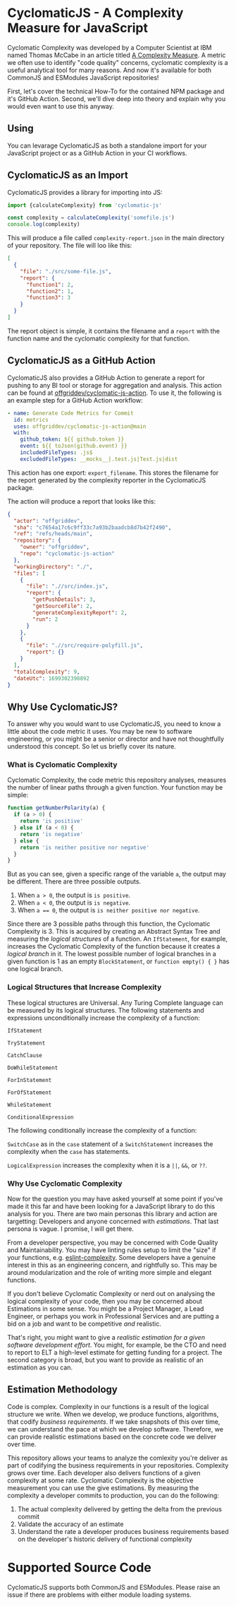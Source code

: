 # CyclomaticJS - A Complexity Measure for JavaScript

Cyclomatic Complexity was developed by a Computer Scientist at IBM named Thomas McCabe in an article titled [A Complexity Measure](https://ieeexplore.ieee.org/document/1702388). A metric we often use to identify "code quality" concerns, cyclomatic complexity is a useful analytical tool for many reasons. And now it's available for both CommonJS and ESModules JavaScript repositories!

First, let's cover the technical How-To for the contained NPM package and it's GitHub Action. Second, we'll dive deep into theory and explain why you would even want to use this anyway.

## Using

You can levarage CyclomaticJS as both a standalone import for your JavaScript project or as a GitHub Action in your CI workflows.

## CyclomaticJS as an Import

CyclomaticJS provides a library for importing into JS:

```javascript
import {calculateComplexity} from 'cyclomatic-js'

const complexity = calculateComplexity('somefile.js')
console.log(complexity)
```

This will produce a file called `complexity-report.json` in the main directory of your repository. The file will loo like this:

```json
[
  {
    "file": "./src/some-file.js",
    "report": {
      "function1": 2,
      "function2": 1,
      "function3": 3
    }
  }
]
```

The report object is simple, it contains the filename and a `report` with the function name and the cyclomatic complexity for that function.

## CyclomaticJS as a GitHub Action

CyclomaticJS also provides a GitHub Action to generate a report for pushing to any BI tool or storage for aggregation and analysis. This action can be found at [offgriddev/cyclomatic-js-action](https://github.com/offgriddev/cyclomatic-js-action). To use it, the following is an example step for a GitHub Action workflow:

```yml
- name: Generate Code Metrics for Commit
  id: metrics
  uses: offgriddev/cyclomatic-js-action@main
  with:
    github_token: ${{ github.token }}
    event: ${{ toJson(github.event) }}
    includedFileTypes: .js$
    excludedFileTypes: __mocks__|.test.js|Test.js|dist
```

This action has one export: `export_filename`. This stores the filename for the report generated by the complexity reporter in the CyclomaticJS package.

The action will produce a report that looks like this:

```json
{
  "actor": "offgriddev",
  "sha": "c7654a17c6c9ff33c7a93b2baadcb8d7b42f2490",
  "ref": "refs/heads/main",
  "repository": {
    "owner": "offgriddev",
    "repo": "cyclomatic-js-action"
  },
  "workingDirectory": "./",
  "files": [
    {
      "file": ".//src/index.js",
      "report": {
        "getPushDetails": 3,
        "getSourceFile": 2,
        "generateComplexityReport": 2,
        "run": 2
      }
    },
    {
      "file": ".//src/require-polyfill.js",
      "report": {}
    }
  ],
  "totalComplexity": 9,
  "dateUtc": 1699302398892
}
```
## Why Use CyclomaticJS?

To answer why you would want to use CyclomaticJS, you need to know a little about the code metric it uses. You may be new to software engineering, or you might be a senior or director and have not thoughtfully understood this concept. So let us briefly cover its nature.

### What is Cyclomatic Complexity

Cyclomatic Complexity, the code metric this repository analyses, measures the number of linear paths through a given function. Your function may be simple:

```javascript
function getNumberPolarity(a) {
  if (a > 0) {
    return 'is positive'
  } else if (a < 0) {
    return 'is negative'
  } else {
    return 'is neither positive nor negative'
  }
}
```

But as you can see, given a specific range of the variable `a`, the output may be different. There are three possible outputs.

1. When `a > 0`, the output is `is positive`.
2. When `a < 0`, the output is `is negative`.
3. When `a == 0`, the output is `is neither positive nor negative`.

Since there are 3 possible paths through this function, the Cyclomatic Complexity is 3. This is acquired by creating an Abstract Syntax Tree and measuring the _logical structures_ of a function. An `IfStatement`, for example, increases the Cyclomatic Complexity of the function because it creates a _logical branch_ in it. The lowest possible number of logical branches in a given function is 1 as an empty `BlockStatement`, or `function empty() { }` has one logical branch.

### Logical Structures that Increase Complexity

These logical structures are Universal. Any Turing Complete language can be measured by its logical structures. The following statements and expressions unconditionally increase the complexity of a function:

`IfStatement`

`TryStatement`

`CatchClause`

`DoWhileStatement`

`ForInStatement`

`ForOfStatement`

`WhileStatement`

`ConditionalExpression`

The following conditionally increase the complexity of a function:

`SwitchCase` as in the `case` statement of a `SwitchStatement` increases the complexity when the `case` has statements.

`LogicalExpression` increases the complexity when it is a `||`, `&&`, or `??`.

### Why Use Cyclomatic Complexity

Now for the question you may have asked yourself at some point if you've made it this far and have been looking for a JavaScript library to do this analysis for you. There are two main personas this library and action are targetting: Developers and anyone concerned with _estimations_. That last persona is vague. I promise, I will get there.

From a developer perspective, you may be concerned with Code Quality and Maintainability. You may have linting rules setup to limit the "size" if your functions, e.g. [eslint-complexity](https://eslint.org/docs/latest/rules/complexity). Some developers have a genuine interest in this as an engineering concern, and rightfully so. This may be around modularization and the role of writing more simple and elegant functions.

If you don't believe Cyclomatic Complexity or nerd out on analysing the logical complexity of your code, then you may be concerned about Estimations in some sense. You might be a Project Manager, a Lead Engineer, or perhaps you work in Professional Services and are putting a bid on a job and want to be competitive _and_ realistic.

That's right, you might want to give a _realistic estimation for a given software development effort_. You might, for example, be the CTO and need to report to ELT a high-level estimate for getting funding for a project. The second category is broad, but you want to provide as realistic of an estimation as you can.

## Estimation Methodology

Code is complex. Complexity in our functions is a result of the logical structure we write. When we develop, we produce functions, algorithms, that codify _business requirements_. If we take snapshots of this over time, we can understand the pace at which we develop software. Therefore, we can provide realistic estimations based on the concrete code we deliver over time.

This repository allows your teams to analyze the comlexity you're deliver as part of codifying the business requirements in your repositories. Complexity grows over time. Each developer also delivers functions of a given complexity at some rate. Cyclomatic Complexity is the objective measurement you can use the give estimations. By measuring the complexity a developer commits to production, you can do the following:

1. The actual complexity delivered by getting the delta from the previous commit
2. Validate the accuracy of an estimate
3. Understand the rate a developer produces business requirements based on the developer's historic delivery of functional complexity

# Supported Source Code

CyclomaticJS supports both CommonJS and ESModules. Please raise an issue if there are problems with either module loading systems.